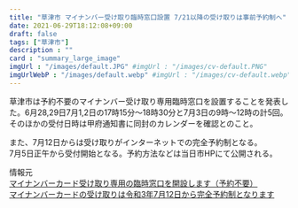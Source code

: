```yaml
---
title: "草津市 マイナンバー受け取り臨時窓口設置 7/21以降の受け取りは事前予約制へ"
date: 2021-06-29T18:12:08+09:00
draft: false
tags: ["草津市"]
description : ""
card : "summary_large_image"
imgUrl : "/images/default.JPG" #imgUrl : "/images/cv-default.PNG"
imgUrlWebP : "/images/default.webp" #imgUrl : "/images/cv-default.webp"
---
```

草津市は予約不要のマイナンバー受け取り専用臨時窓口を設置することを発表した。6月28,29日7月1,2日の17時15分～18時30分と7月3日の9時～12時の計5回。   
そのほかの受付日時は甲府通知書に同封のカレンダーを確認とのこと。

また、7月12日からは受け取りがインターネットでの完全予約制となる。  
7月5日正午から受付開始となる。予約方法などは当日市HPにて公開される。

情報元  
[マイナンバーカード受け取り専用の臨時窓口を開設します（予約不要）](http://www.city.kusatsu.shiga.jp/kurashi/mynumber/oshirase/shimin120210628.html)  
[マイナンバーカードの受け取りは令和3年7月12日から完全予約制となります](http://www.city.kusatsu.shiga.jp/kurashi/mynumber/oshirase/mynumber1111.html)